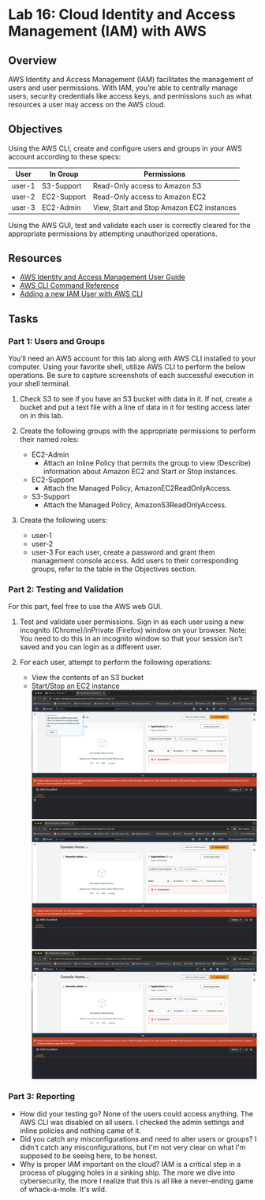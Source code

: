 # Lab 16: Cloud Identity and Access Management (IAM) with AWS

## Overview

AWS Identity and Access Management (IAM) facilitates the management of users and user permissions. With IAM, you’re able to centrally manage users, security credentials like access keys, and permissions such as what resources a user may access on the AWS cloud.

## Objectives

Using the AWS CLI, create and configure users and groups in your AWS account according to these specs:

| User    | In Group     | Permissions                           |
| ------- | ------------ | ------------------------------------- |
| user-1  | S3-Support   | Read-Only access to Amazon S3         |
| user-2  | EC2-Support  | Read-Only access to Amazon EC2        |
| user-3  | EC2-Admin    | View, Start and Stop Amazon EC2 instances |

Using the AWS GUI, test and validate each user is correctly cleared for the appropriate permissions by attempting unauthorized operations.

## Resources

- [AWS Identity and Access Management User Guide](https://docs.aws.amazon.com/IAM/latest/UserGuide/introduction.html)
- [AWS CLI Command Reference](https://docs.aws.amazon.com/cli/latest/reference/iam/index.html)
- [Adding a new IAM User with AWS CLI](https://www.blinkops.com/blog/adding-a-new-iam-user-with-aws-cli)

## Tasks

### Part 1: Users and Groups

You’ll need an AWS account for this lab along with AWS CLI installed to your computer. Using your favorite shell, utilize AWS CLI to perform the below operations. Be sure to capture screenshots of each successful execution in your shell terminal.

1. Check S3 to see if you have an S3 bucket with data in it.
   If not, create a bucket and put a text file with a line of data in it for testing access later on in this lab.

2. Create the following groups with the appropriate permissions to perform their named roles:
   - EC2-Admin
     - Attach an Inline Policy that permits the group to view (Describe) information about Amazon EC2 and Start or Stop instances.
   - EC2-Support
     - Attach the Managed Policy, AmazonEC2ReadOnlyAccess.
   - S3-Support
     - Attach the Managed Policy, AmazonS3ReadOnlyAccess.

3. Create the following users:
   - user-1
   - user-2
   - user-3
   For each user, create a password and grant them management console access.
   Add users to their corresponding groups, refer to the table in the Objectives section.

### Part 2: Testing and Validation

For this part, feel free to use the AWS web GUI.

1. Test and validate user permissions.
   Sign in as each user using a new incognito (Chrome)/inPrivate (Firefox) window on your browser.
   Note: You need to do this in an incognito window so that your session isn’t saved and you can login as a different user.

2. For each user, attempt to perform the following operations:
   - View the contents of an S3 bucket
   - Start/Stop an EC2 instance
   ![S3-Support](media/ops16-1.png)
   ![EC2-Support](media/ops16-2.png)
   ![Admin](media/ops16-3.png)

### Part 3: Reporting

- How did your testing go? None of the users could access anything. The AWS CLI was disabled on all users. I checked the admin settings and inline policies and nothing came of it.
- Did you catch any misconfigurations and need to alter users or groups? I didn't catch any misconfigurations, but I'm not very clear on what I'm supposed to be seeing here, to be honest.
- Why is proper IAM important on the cloud? IAM is a critical step in a process of plugging holes in a sinking ship. The more we dive into cybersecurity, the more I realize that this is all like a never-ending game of whack-a-mole. It's wild.
